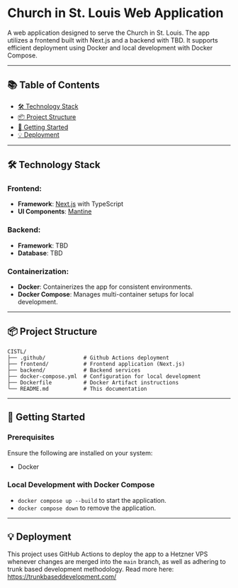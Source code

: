 # Church in St. Louis Web Application

A web application designed to serve the Church in St. Louis. The app utilizes a frontend built with Next.js and a backend with TBD. It supports efficient deployment using Docker and local development with Docker Compose.

---

## 📚 Table of Contents
- [🛠️ Technology Stack](#️-technology-stack)
- [📦 Project Structure](#-project-structure)
- [🚀 Getting Started](#-getting-started)
- [💡 Deployment](#-deployment)

---

## 🛠️ Technology Stack
### **Frontend**:
- **Framework**: [Next.js](https://nextjs.org/) with TypeScript
- **UI Components**: [Mantine](https://mantine.dev/)

### **Backend**:
- **Framework**: TBD
- **Database**: TBD

### **Containerization**:
- **Docker**: Containerizes the app for consistent environments.
- **Docker Compose**: Manages multi-container setups for local development.

---

## 📦 Project Structure
```
CISTL/
├── .github/            # Github Actions deployment
├── frontend/           # Frontend application (Next.js)
├── backend/            # Backend services
├── docker-compose.yml  # Configuration for local development
├── Dockerfile          # Docker Artifact instructions
└── README.md           # This documentation
```

---

## 🚀 Getting Started
### Prerequisites
Ensure the following are installed on your system:
- Docker

### Local Development with Docker Compose
- `docker compose up --build` to start the application.
- `docker compose down` to remove the application.


---


## 💡 Deployment
This project uses GitHub Actions to deploy the app to a Hetzner VPS whenever changes are merged into the `main` branch, as well as adhering to trunk based development methodology. Read more here: https://trunkbaseddevelopment.com/
